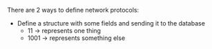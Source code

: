There are 2 ways to define network protocols:
* Define a structure with some fields and sending it to the database
    * 11 -> represents one thing
    * 1001 -> represents something else
